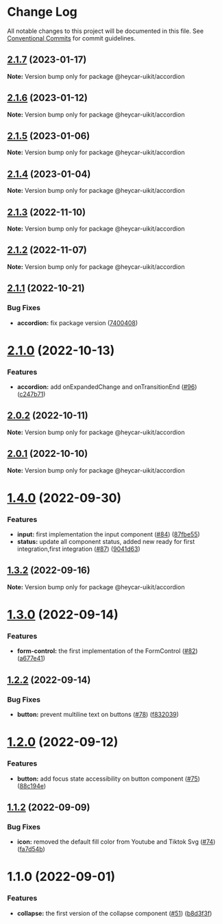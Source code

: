 # Change Log

All notable changes to this project will be documented in this file.
See [Conventional Commits](https://conventionalcommits.org) for commit guidelines.

## [2.1.7](https://github.com/hey-car/heycar-uikit/compare/@heycar-uikit/accordion@2.1.6...@heycar-uikit/accordion@2.1.7) (2023-01-17)

**Note:** Version bump only for package @heycar-uikit/accordion





## [2.1.6](https://github.com/hey-car/heycar-uikit/compare/@heycar-uikit/accordion@2.1.5...@heycar-uikit/accordion@2.1.6) (2023-01-12)

**Note:** Version bump only for package @heycar-uikit/accordion





## [2.1.5](https://github.com/hey-car/heycar-uikit/compare/@heycar-uikit/accordion@2.1.4...@heycar-uikit/accordion@2.1.5) (2023-01-06)

**Note:** Version bump only for package @heycar-uikit/accordion





## [2.1.4](https://github.com/hey-car/heycar-uikit/compare/@heycar-uikit/accordion@2.1.3...@heycar-uikit/accordion@2.1.4) (2023-01-04)

**Note:** Version bump only for package @heycar-uikit/accordion





## [2.1.3](https://github.com/hey-car/heycar-uikit/compare/@heycar-uikit/accordion@2.1.2...@heycar-uikit/accordion@2.1.3) (2022-11-10)

**Note:** Version bump only for package @heycar-uikit/accordion





## [2.1.2](https://github.com/hey-car/heycar-uikit/compare/@heycar-uikit/accordion@2.1.1...@heycar-uikit/accordion@2.1.2) (2022-11-07)

**Note:** Version bump only for package @heycar-uikit/accordion





## [2.1.1](https://github.com/hey-car/heycar-uikit/compare/@heycar-uikit/accordion@2.1.0...@heycar-uikit/accordion@2.1.1) (2022-10-21)


### Bug Fixes

* **accordion:** fix package version ([7400408](https://github.com/hey-car/heycar-uikit/commit/7400408d26e8b0514cb86b99ec91aa537d7e568a))





# [2.1.0](https://github.com/hey-car/heycar-uikit/compare/@heycar-uikit/accordion@2.0.2...@heycar-uikit/accordion@2.1.0) (2022-10-13)

### Features

- **accordion:** add onExpandedChange and onTransitionEnd ([#96](https://github.com/hey-car/heycar-uikit/issues/96)) ([c247b71](https://github.com/hey-car/heycar-uikit/commit/c247b719f9d6669a5aa9fd7f4ac2e264b7764350))

## [2.0.2](https://github.com/hey-car/heycar-uikit/compare/@heycar-uikit/accordion@2.0.1...@heycar-uikit/accordion@2.0.2) (2022-10-11)

**Note:** Version bump only for package @heycar-uikit/accordion

## [2.0.1](https://github.com/hey-car/heycar-uikit/compare/@heycar-uikit/accordion@2.0.0...@heycar-uikit/accordion@2.0.1) (2022-10-10)

**Note:** Version bump only for package @heycar-uikit/accordion

# [1.4.0](https://github.com/hey-car/heycar-uikit/compare/@heycar-uikit/accordion@1.3.2...@heycar-uikit/accordion@1.4.0) (2022-09-30)

### Features

- **input:** first implementation the input component ([#84](https://github.com/hey-car/heycar-uikit/issues/84)) ([87fbe55](https://github.com/hey-car/heycar-uikit/commit/87fbe5549048e44006781092e9e5707b6e63534d))
- **status:** update all component status, added new ready for first integration,first integration ([#87](https://github.com/hey-car/heycar-uikit/issues/87)) ([9041d63](https://github.com/hey-car/heycar-uikit/commit/9041d630d8ca0b8b2dcfeed1965bbd6be8b70380))

## [1.3.2](https://github.com/hey-car/heycar-uikit/compare/@heycar-uikit/accordion@1.3.0...@heycar-uikit/accordion@1.3.2) (2022-09-16)

**Note:** Version bump only for package @heycar-uikit/accordion

# [1.3.0](https://github.com/hey-car/heycar-uikit/compare/@heycar-uikit/accordion@1.2.2...@heycar-uikit/accordion@1.3.0) (2022-09-14)

### Features

- **form-control:** the first implementation of the FormControl ([#82](https://github.com/hey-car/heycar-uikit/issues/82)) ([a677e41](https://github.com/hey-car/heycar-uikit/commit/a677e416511f411ee1389e42081963dd127254a9))

## [1.2.2](https://github.com/hey-car/heycar-uikit/compare/@heycar-uikit/accordion@1.2.0...@heycar-uikit/accordion@1.2.2) (2022-09-14)

### Bug Fixes

- **button:** prevent multiline text on buttons ([#78](https://github.com/hey-car/heycar-uikit/issues/78)) ([f832039](https://github.com/hey-car/heycar-uikit/commit/f83203934013ccbe9813744b08e93c670f9708a4))

# [1.2.0](https://github.com/hey-car/heycar-uikit/compare/@heycar-uikit/accordion@1.1.2...@heycar-uikit/accordion@1.2.0) (2022-09-12)

### Features

- **button:** add focus state accessibility on button component ([#75](https://github.com/hey-car/heycar-uikit/issues/75)) ([88c194e](https://github.com/hey-car/heycar-uikit/commit/88c194e1486b21dc2819a2c687c53086d5d1cd2d))

## [1.1.2](https://github.com/hey-car/heycar-uikit/compare/@heycar-uikit/accordion@1.1.0...@heycar-uikit/accordion@1.1.2) (2022-09-09)

### Bug Fixes

- **icon:** removed the default fill color from Youtube and Tiktok Svg ([#74](https://github.com/hey-car/heycar-uikit/issues/74)) ([fa7d54b](https://github.com/hey-car/heycar-uikit/commit/fa7d54bf0af5b5bb0463459ad25fce8079a21336))

# 1.1.0 (2022-09-01)

### Features

- **collapse:** the first version of the collapse component ([#51](https://github.com/hey-car/heycar-uikit/issues/51)) ([b8d3f3f](https://github.com/hey-car/heycar-uikit/commit/b8d3f3f88cdfde98bb0f6364973895a5e9969182))
